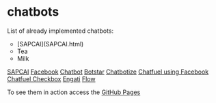 # chatbots
List of already implemented chatbots:

<ul style="list-style-type:circle;">
  <li>[SAPCAI](SAPCAI.html)</li>
  <li>Tea</li>
  <li>Milk</li>
</ul>

[SAPCAI](SAPCAI.html)
[Facebook](Facebook.html)
[Chatbot](chatbot.html)
[Botstar](botstar.html)
[Chatbotize](chatbotize.html)
[Chatfuel using Facebook](chatfuel.html)
[Chatfuel Checkbox](chatfuel_checkbox.html)
[Engati](engati.html)
[Flow](flow.html)

To see them in action access the [GitHub Pages](https://eacunha.github.io/chatbots)
